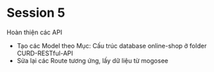 # Session 5


Hoàn thiện các API

- Tạo các Model theo Mục: Cấu trúc database online-shop ở folder CURD-RESTful-API
- Sửa lại các Route tương ứng, lấy dữ liệu từ mogosee

